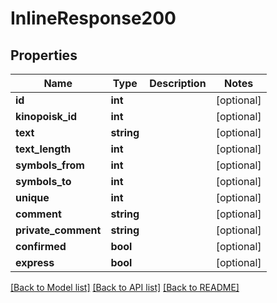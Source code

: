 # InlineResponse200

## Properties
Name | Type | Description | Notes
------------ | ------------- | ------------- | -------------
**id** | **int** |  | [optional] 
**kinopoisk_id** | **int** |  | [optional] 
**text** | **string** |  | [optional] 
**text_length** | **int** |  | [optional] 
**symbols_from** | **int** |  | [optional] 
**symbols_to** | **int** |  | [optional] 
**unique** | **int** |  | [optional] 
**comment** | **string** |  | [optional] 
**private_comment** | **string** |  | [optional] 
**confirmed** | **bool** |  | [optional] 
**express** | **bool** |  | [optional] 

[[Back to Model list]](../../README.md#documentation-for-models) [[Back to API list]](../../README.md#documentation-for-api-endpoints) [[Back to README]](../../README.md)

